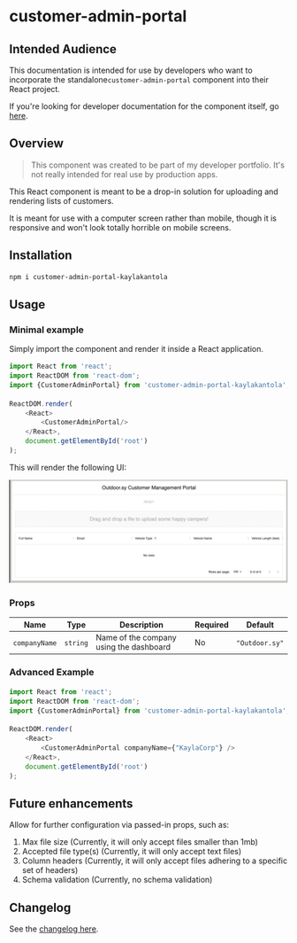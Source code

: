 # customer-admin-portal

## Intended Audience

This documentation is intended for use by developers who want to incorporate the standalone`customer-admin-portal`
component into their React project.

If you're looking for developer documentation for the component itself, go [here](./docs/developer.md).

## Overview

> This component was created to be part of my developer portfolio. It's not really intended for real use by production apps.

This React component is meant to be a drop-in solution for uploading and rendering lists of customers.

It is meant for use with a computer screen rather than mobile, though it is responsive and won't look totally horrible
on mobile screens.

## Installation

```sh
npm i customer-admin-portal-kaylakantola
```

## Usage

### Minimal example

Simply import the component and render it inside a React application.

```js
import React from 'react';
import ReactDOM from 'react-dom';
import {CustomerAdminPortal} from 'customer-admin-portal-kaylakantola';

ReactDOM.render(
    <React>
        <CustomerAdminPortal/>
    </React>,
    document.getElementById('root')
);
```

This will render the following UI: 

![empty dashboard](./docs/example_dashboard_empty.png)

### Props 

| Name | Type | Description                             | Required | Default       |
| --- |------|-----------------------------------------|----------|---------------|
| `companyName` | `string`  | Name of the company using the dashboard | No        | `"Outdoor.sy"` |

### Advanced Example 

```js
import React from 'react';
import ReactDOM from 'react-dom';
import {CustomerAdminPortal} from 'customer-admin-portal-kaylakantola';

ReactDOM.render(
    <React>
        <CustomerAdminPortal companyName={"KaylaCorp"} />
    </React>,
    document.getElementById('root')
);
```

## Future enhancements 

Allow for further configuration via passed-in props, such as:

1. Max file size (Currently, it will only accept files smaller than 1mb)
2. Accepted file type(s) (Currently, it will only accept text files)
3. Column headers (Currently, it will only accept files adhering to a specific set of headers)
4. Schema validation (Currently, no schema validation)


## Changelog

See the [changelog here](./docs/changelog.md).

